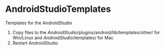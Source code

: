 # AndroidStudioTemplates
Templates for the AndroidStudio
1. Copy files to the $AndroidStudio$/plugins/android/lib/templates/other/ for Win/Linux and $AndroidStudio$/templates/ for Mac
2. Restart AndroidStudio
